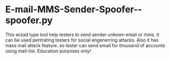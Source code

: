 # E-mail-MMS-Sender-Spoofer--spoofer.py
This wizad type tool help testers to send sender unkown email or mms. It can be used pentrating testers for social engenerring attacks. Also it has mass mail attack feature. so tester can send email for thousand of accounts using mail-list.
Education purposes only!
